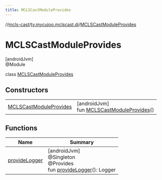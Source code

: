 ```yaml
---
title: MCLSCastModuleProvides
---
```

//[mcls-cast](../../../index.html)/[tv.mycujoo.mclscast.di](../index.html)/[MCLSCastModuleProvides](index.html)



# MCLSCastModuleProvides



[androidJvm]\
@Module



class [MCLSCastModuleProvides](index.html)



## Constructors


| | |
|---|---|
| [MCLSCastModuleProvides](-m-c-l-s-cast-module-provides.html) | [androidJvm]<br>fun [MCLSCastModuleProvides](-m-c-l-s-cast-module-provides.html)() |


## Functions


| Name | Summary |
|---|---|
| [provideLogger](provide-logger.html) | [androidJvm]<br>@Singleton<br>@Provides<br>fun [provideLogger](provide-logger.html)(): Logger |

